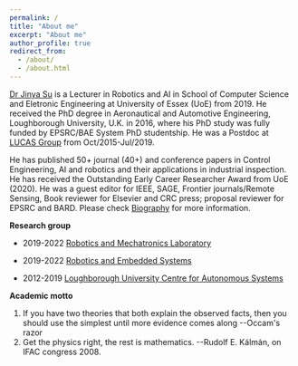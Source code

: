 ```yaml
---
permalink: /
title: "About me"
excerpt: "About me"
author_profile: true
redirect_from: 
  - /about/
  - /about.html
---
```


[Dr Jinya Su](https://www.essex.ac.uk/people/sujin68001/jinya-su) is a Lecturer in Robotics and AI in School of Computer Science and Eletronic Engineering at University of Essex (UoE) from 2019. He received the PhD degree in Aeronautical and Automotive Engineering, Loughborough University, U.K. in 2016, where his PhD study was fully funded by EPSRC/BAE System PhD studentship. He was a Postdoc at [LUCAS Group](http://www.lucasresearch.co.uk/) from Oct/2015-Jul/2019. 

He has published 50+ journal (40+) and conference papers in Control Engineering, AI and robotics and their applications in industrial inspection. He has received the Outstanding Early Career Researcher Award from UoE (2020). He was a guest editor for IEEE, SAGE, Frontier journals/Remote Sensing, Book reviewer for Elsevier and CRC press; proposal reviewer for EPSRC and BARD. Please check [Biography](https://jinya-su.github.io//cv/) for more information. 


**Research group**

* 2019-2022 [Robotics and Mechatronics Laboratory](https://www.essex.ac.uk/departments/computer-science-and-electronic-engineering/research/robotics-and-embedded-systems/robotics-and-mechatronics-laboratory)

* 2019-2022 [Robotics and Embedded Systems](http://www.lucasresearch.co.uk/)

* 2012-2019 [Loughborough University Centre for Autonomous Systems](http://www.lucasresearch.co.uk/)

**Academic motto**
1. If you have two theories that both explain the observed facts, then you should use the simplest until more evidence comes along --Occam's razor
2. Get the physics right, the rest is mathematics. --Rudolf E. Kálmán, on IFAC congress 2008.

<!---
**Vacancies**
- For RA posts, see [University of Essex vacancies](https://www1.essex.ac.uk/vacancies/categories.aspx?jobtype=education).
- For Funded PhD Studentships, if you are an excellent and hard working student, please send (a) your CV, (b) transcripts of your grades, (c) copies of papers you have published, (d) a project proposal linked to my research projects and interests and (e) the name of two referees, to ***xzhai at essex.ac.uk***
-->